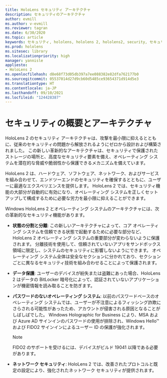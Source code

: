 ```yaml
---
title: HoloLens セキュリティ アーキテクチャ
description: セキュリティのアーキテクチャ
author: evmill
ms.author: v-evmill
ms.reviewer: tagran
ms.date: 6/30/2020
ms.topic: article
keywords: セキュリティ, hololens, hololens 2, hololens2, security, セキュリティの概要, セキュリティ アーキテクチャ, アーキテクチャ, hololens 2 のアーキテクチャ
ms.prod: hololens
ms.sitesec: library
ms.localizationpriority: high
manager: yannisle
appliesto:
- HoloLens 2
ms.openlocfilehash: d8e68f73d05db397a7ee088382e82dfa762177b0
ms.sourcegitcommit: 05537014d27d9cb60d5485ce93654371d914d5e3
ms.translationtype: HT
ms.contentlocale: ja-JP
ms.lasthandoff: 09/10/2021
ms.locfileid: "124428387"
---
```

# <a name="security-overview-and-architecture"></a>セキュリティの概要とアーキテクチャ

HoloLens 2 のセキュリティ アーキテクチャは、攻撃を最小限に抑えるとともに、従来のセキュリティの問題から解放されるようにゼロから設計および構築されました。 この新しい革新的なアーキテクチャは、セキュリティで保護されたストレージの場所と、高度なセキュリティ要素を備え、オペレーティング システムを潜在的な脅威や脆弱性から保護できるメカニズムを備えています。

HoloLens 2 は、ハードウェア、ソフトウェア、ネットワーク、およびサービスを組み合わせて、エンドツーエンドのセキュリティを確保するとともに、ユーザーに最適なエクスペリエンスを提供します。 HoloLens 2 では、セキュリティ機能の大部分が自動的に有効になり、オペレーティング システムを正しくセットアップして構成するために必要な労力を最小限に抑えることができます。

Windows HoloLens 2 とオペレーティング システムのアーキテクチャには、次の革新的なセキュリティ機能があります。

  * **状態の分割と分離**: この新しいアーキテクチャによって、コア オペレーティング システムを信頼できる状態で起動するために必要な部分など、HoloLens 2 オペレーティング システムの重要部分が変わらないように保護されます。 分離技術を使用して、信頼されていないアプリをサンドボックス領域に限定し、システムのセキュリティに影響しないようにできます。 オペレーティング システム全体は安全なセクションに分かれており、セクションごとに異なるセキュリティ技術を組み合わせることによって保護されます。
  
  * **データ保護**: ユーザーのデバイスが紛失または盗難にあった場合、HoloLens 2 はデータの BitLocker 暗号化によって、認証されていないアプリケーションが機密情報を読み取ることを防ぎます。 
  
  * **パスワードのないオペレーティング システム**: 以前のパスワードベースのオペレーティング システムでは、ユーザーが不注意によるフィッシング詐欺にさらされる可能性があったため、アカウントが侵害される原因となることがしばしばでした。 Windows Holographic for Business により、MSA および Azure AD サインインのパスワードの使用が排除され、Windows Hello™ および FIDO2 サインインによるユーザー ID の保護が強化されます。 
  
    > [!NOTE]
    > FIDO2 のサポートを受けるには、デバイスがビルド 19041 以降である必要があります。 

  * **ネットワーク セキュリティ**: HoloLens 2 では、改善されたプロトコルと既定の設定により、強化されたネットワーク セキュリティが提供されます。
